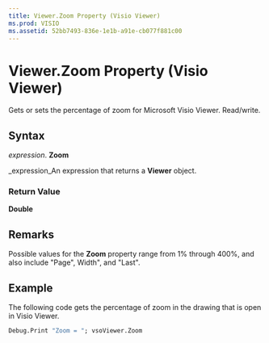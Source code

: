 ```yaml
---
title: Viewer.Zoom Property (Visio Viewer)
ms.prod: VISIO
ms.assetid: 52bb7493-836e-1e1b-a91e-cb077f881c00
---
```



# Viewer.Zoom Property (Visio Viewer)

Gets or sets the percentage of zoom for Microsoft Visio Viewer. Read/write.


## Syntax

 _expression_. **Zoom**

 _expression_An expression that returns a  **Viewer** object.


### Return Value

 **Double**


## Remarks

Possible values for the  **Zoom** property range from 1% through 400%, and also include "Page", Width", and "Last".


## Example

The following code gets the percentage of zoom in the drawing that is open in Visio Viewer.


```vb
Debug.Print "Zoom = "; vsoViewer.Zoom
```


